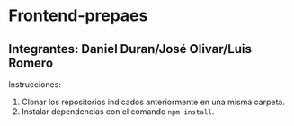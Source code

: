 # Frontend-prepaes
## Integrantes: Daniel Duran/José Olivar/Luis Romero

Instrucciones:

1. Clonar los repositorios indicados anteriormente en una misma carpeta.
2. Instalar dependencias con el comando ```npm install```.
